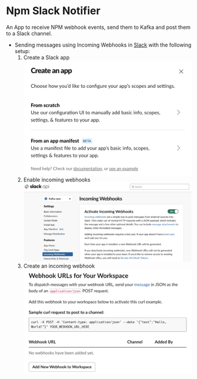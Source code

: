 # Npm Slack Notifier

An App to receive NPM webhook events, send them to Kafka and post them to a Slack channel.

- Sending messages using Incoming Webhooks in [Slack](https://api.slack.com/messaging/webhooks) with the following setup:
  1. Create a Slack app ![Slack App](fixtures/CreateApp.png)
  2. Enable incoming webhooks ![Enable Incoming Webhooks](fixtures/ActivateIncomingWebhooks.png)
  3. Create an incoming webhook ![Create Incoming Webhooks](fixtures/CreateIncomingWebhook.png)

